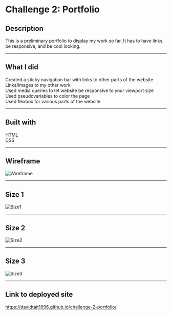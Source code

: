 # Challenge 2: Portfolio



## Description

This is a preliminary portfolio to display my work so far. It has to have links, be responsive, and be cool looking.

---

## What I did

Created a sticky navigation bar with links to other parts of the website  
Links/images to my other work  
Used media queries to let website be responsive to your viewport size  
Used pseudovariables to color the page  
Used flexbox for various parts of the website  

---

## Built with
HTML  
CSS

---

## Wireframe

![Wireframe](https://github.com/davidtait1996/challenge-1-code-refactor/blob/main/wireframe.PNG?raw=true)

---

## Size 1

![Size1](https://github.com/davidtait1996/challenge-1-code-refactor/blob/main/screencapture-davidtait1996-github-io-challenge-2-portfolio-2021-11-07-08_35_26.PNG?raw=true)

---

## Size 2

![Size2](https://github.com/davidtait1996/challenge-1-code-refactor/blob/main/screencapture-davidtait1996-github-io-challenge-2-portfolio-2021-11-07-08_37_11.PNG?raw=true)

---

## Size 3

![Size3](https://github.com/davidtait1996/challenge-1-code-refactor/blob/main/screencapture-davidtait1996-github-io-challenge-2-portfolio-2021-11-07-08_35_26.PNG?raw=true)

---

## Link to deployed site

https://davidtait1996.github.io/challenge-2-portfolio/